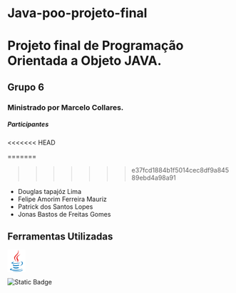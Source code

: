 # Java-poo-projeto-final
# Projeto final de Programação Orientada a Objeto JAVA.
## Grupo 6
### Ministrado por Marcelo Collares.

##### Participantes
<<<<<<< HEAD

=======
>>>>>>> e37fcd1884b1f5014cec8df9a84589ebd4a98a91
* Douglas tapajóz Lima
* Felipe Amorim Ferreira Mauriz
* Patrick dos Santos Lopes
* Jonas Bastos de Freitas Gomes

## Ferramentas Utilizadas
<img align="center" alt="Luiz-Java" height="50" width="40" src="https://raw.githubusercontent.com/devicons/devicon/master/icons/java/java-original.svg">

![Static Badge](https://img.shields.io/badge/-ECLIPSE?style=plastic&logo=eclipseide&logoColor=%23ffffff&label=ECLIPSE&labelColor=%232C2255&color=%232C2255)
